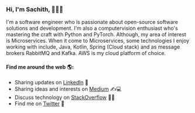 ### Hi, I'm Sachith, 👋🧑‍💻

I'm a software engineer who is passionate about open-source software solutions and development. I'm also a computervision enthusiast who's mastering the craft with Python and PyTorch. Although, my area of interest is Microservices. When it come to Microservices, some technologies I enjoy working with include, Java, Kotlin, Spring (Cloud stack) and as message brokers RabbitMQ and Kafka. AWS is my cloud platform of choice.

#### Find me around the web 🌎:

  * Sharing updates on [LinkedIn](https://www.linkedin.com/in/sachithdickwella/) 👦
  * Sharing ideas and interests on [Medium](https://medium.com/@sachith.prasanna90) ✍️💻
  * Discuss technology on [StackOverflow](https://stackoverflow.com/users/2028671/sachith-dickwella) 🧑‍🤝‍
  * Find me on [Twitter](https://twitter.com/sachithpd) 🙊
  
